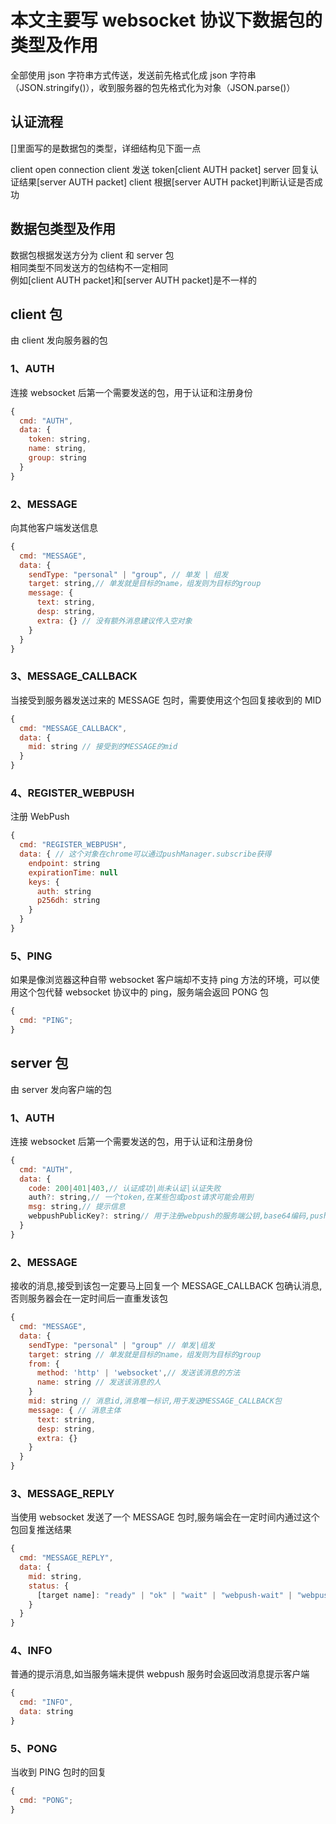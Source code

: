 # 本文主要写 websocket 协议下数据包的类型及作用

全部使用 json 字符串方式传送，发送前先格式化成 json 字符串（JSON.stringify()），收到服务器的包先格式化为对象（JSON.parse()）

## 认证流程

[]里面写的是数据包的类型，详细结构见下面一点

client open connection
client 发送 token[client AUTH packet]
server 回复认证结果[server AUTH packet]
client 根据[server AUTH packet]判断认证是否成功

## 数据包类型及作用

数据包根据发送方分为 client 和 server 包  
相同类型不同发送方的包结构不一定相同  
例如[client AUTH packet]和[server AUTH packet]是不一样的

## client 包

由 client 发向服务器的包

### 1、AUTH

连接 websocket 后第一个需要发送的包，用于认证和注册身份

```javascript
{
  cmd: "AUTH",
  data: {
    token: string,
    name: string,
    group: string
  }
}
```

### 2、MESSAGE

向其他客户端发送信息

```javascript
{
  cmd: "MESSAGE",
  data: {
    sendType: "personal" | "group", // 单发 | 组发
    target: string,// 单发就是目标的name，组发则为目标的group
    message: {
      text: string,
      desp: string,
      extra: {} // 没有额外消息建议传入空对象
    }
  }
}
```

### 3、MESSAGE_CALLBACK

当接受到服务器发送过来的 MESSAGE 包时，需要使用这个包回复接收到的 MID

```javascript
{
  cmd: "MESSAGE_CALLBACK",
  data: {
    mid: string // 接受到的MESSAGE的mid
  }
}
```

### 4、REGISTER_WEBPUSH

注册 WebPush

```javascript
{
  cmd: "REGISTER_WEBPUSH",
  data: { // 这个对象在chrome可以通过pushManager.subscribe获得
    endpoint: string
    expirationTime: null
    keys: {
      auth: string
      p256dh: string
    }
  }
}
```

### 5、PING

如果是像浏览器这种自带 websocket 客户端却不支持 ping 方法的环境，可以使用这个包代替 websocket 协议中的 ping，服务端会返回 PONG 包

```javascript
{
  cmd: "PING";
}
```

## server 包

由 server 发向客户端的包

### 1、AUTH

连接 websocket 后第一个需要发送的包，用于认证和注册身份

```javascript
{
  cmd: "AUTH",
  data: {
    code: 200|401|403,// 认证成功|尚未认证|认证失败
    auth?: string,// 一个token,在某些包或post请求可能会用到
    msg: string,// 提示信息
    webpushPublicKey?: string// 用于注册webpush的服务端公钥,base64编码,pushManager.subscribe的第二个参数
  }
}
```

### 2、MESSAGE

接收的消息,接受到该包一定要马上回复一个 MESSAGE_CALLBACK 包确认消息,否则服务器会在一定时间后一直重发该包

```javascript
{
  cmd: "MESSAGE",
  data: {
    sendType: "personal" | "group" // 单发|组发
    target: string // 单发就是目标的name，组发则为目标的group
    from: {
      method: 'http' | 'websocket',// 发送该消息的方法
      name: string // 发送该消息的人
    }
    mid: string // 消息id,消息唯一标识,用于发送MESSAGE_CALLBACK包
    message: { // 消息主体
      text: string,
      desp: string,
      extra: {}
    }
  }
}
```

### 3、MESSAGE_REPLY

当使用 websocket 发送了一个 MESSAGE 包时,服务端会在一定时间内通过这个包回复推送结果

```javascript
{
  cmd: "MESSAGE_REPLY",
  data: {
    mid: string,
    status: {
      [target name]: "ready" | "ok" | "wait" | "webpush-wait" | "webpush-ok" | "webpush-ok-comfirm" | "no"
    }
  }
}
```

### 4、INFO

普通的提示消息,如当服务端未提供 webpush 服务时会返回改消息提示客户端

```javascript
{
  cmd: "INFO",
  data: string
}
```

### 5、PONG

当收到 PING 包时的回复

```javascript
{
  cmd: "PONG";
}
```

